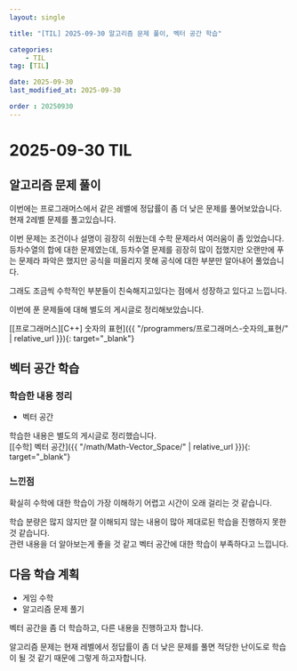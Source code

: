 ```yaml
---
layout: single

title: "[TIL] 2025-09-30 알고리즘 문제 풀이, 벡터 공간 학습"

categories:
    - TIL
tag: [TIL]

date: 2025-09-30
last_modified_at: 2025-09-30

order : 20250930
---
```


# 2025-09-30 TIL

## 알고리즘 문제 풀이

이번에는 프로그래머스에서 같은 레밸에 정답률이 좀 더 낮은 문제를 풀어보았습니다.  
현재 2레벨 문제를 풀고있습니다.

이번 문제는 조건이나 설명이 굉장히 쉬웠는데 수학 문제라서 여러움이 좀 있었습니다.  
등차수열의 합에 대한 문제였는데, 등차수열 문제를 굉장히 많이 접했지만 오랜만에 푸는 문제라 파악은 했지만 공식을 떠올리지 못해 공식에 대한 부분만 알아내어 풀었습니다.

그래도 조금씩 수학적인 부분들이 친숙해지고있다는 점에서 성장하고 있다고 느낍니다.

이번에 푼 문제들에 대해 별도의 게시글로 정리해보았습니다.

[[프로그래머스][C++] 숫자의 표현]({{ "/programmers/프로그래머스-숫자의_표현/" | relative_url }}){: target="_blank"}

## 벡터 공간 학습

### 학습한 내용 정리

- 벡터 공간

학습한 내용은 별도의 게시글로 정리했습니다.  
[[수학] 벡터 공간]({{ "/math/Math-Vector_Space/" | relative_url }}){: target="_blank"}  

### 느낀점

확실히 수학에 대한 학습이 가장 이해하기 어렵고 시간이 오래 걸리는 것 같습니다.

학습 분량은 많지 않지만 잘 이해되지 않는 내용이 많아 제대로된 학습을 진행하지 못한 것 같습니다.  
관련 내용을 더 알아보는게 좋을 것 같고 벡터 공간에 대한 학습이 부족하다고 느낍니다.

## 다음 학습 계획

- 게임 수학
- 알고리즘 문제 풀기

벡터 공간을 좀 더 학습하고, 다른 내용을 진행하고자 합니다.

알고리즘 문제는 현재 레벨에서 정답률이 좀 더 낮은 문제를 풀면 적당한 난이도로 학습이 될 것 같기 때문에 그렇게 하고자합니다.